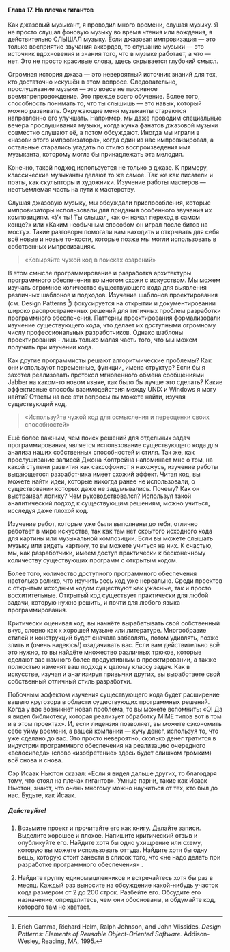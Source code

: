 #### Глава 17. На плечах гигантов

Как джазовый музыкант, я проводил много времени, слушая музыку. Я не просто слушал фоновую музыку во
время чтения или вождения, я действительно СЛЫШАЛ музыку. Если джазовая импровизация — это только
восприятие звучания аккордов, то слушание музыки — это источник вдохновения и знания того, что в
музыке работает, а что — нет. Это не просто красивые слова, здесь скрывается глубокий смысл.

Огромная история джаза — это невероятный источник знаний для тех, кто достаточно искушён в этом
вопросе. Следовательно, прослушивание музыки — это вовсе не пассивное времяпрепровождение. Это
прежде всего обучение. Более того, способность понимать то, что ты слышишь — это навык, который
можно развивать. Окружающие меня музыканты стараются направленно его улучшать. Например, мы даже
проводим специальные вечера прослушивания музыки, когда кучка фанатов джазовой музыки совместно
слушают её, а потом обсуждают. Иногда мы играли в «назови этого импровизатора», когда один из нас
импровизировал, а остальные старались угадать по стилю воспроизведения имя музыканта, которому
могла бы принадлежать эта мелодия.

Конечно, такой подход используется не только в джазе. К примеру, классические музыканты делают то же
самое. Так же как писатели и поэты, как скульпторы и художники. Изучение работы мастеров — 
неотъемлемая часть на пути к мастерству.

Слушая джазовую музыку, мы обсуждали приспособления, которые импровизаторы использовали для придания
особенного звучания их композициям. «Ух ты! Ты слышал, как он начал переход в самом конце?» или
«Каким необычным способом он играл после битов на мосту». Такие разговоры помогали нам находить и
открывать для себя всё новые и новые тонкости, которые позже мы могли использовать в собственных
импровизациях.

> «Ковыряйте чужой код в поисках озарений»

В этом смысле программирование и разработка архитектуры программного обеспечения во многом схожи с
искусством. Мы можем изучать огромное количество существующего кода для выявления различных шаблонов
и подходов. Изучение шаблонов проектирования (см. Design Patterns [^GHJV95]) фокусируется на открытии
и документировании широко распространенных решений для типичных проблем разработки программного
обеспечения. Паттерны проектирования формализовали изучение существующего кода, что делает их
доступными огромному числу профессиональных разработчиков. Однако шаблоны проектирования - лишь
только малая часть того, что мы можем получить при изучении кода.

Как другие программисты решают алгоритмические проблемы? Как они используют переменные, функции,
имена структур? Если бы я захотел реализовать протокол мгновенного обмена сообщениями Jabber на
каком-то новом языке, как было бы лучше это сделать? Какие эффективные способы взаимодействия между
UNIX и Windows я могу найти? Ответы на все эти вопросы вы можете найти, изучая существующий код.

> «Используйте чужой код для осмысления и переоценки своих способностей»

Ещё более важным, чем поиск решений для отдельных задач программирования, является использование
существующего кода для анализа наших собственных способностей и стиля. Так же, как прослушивание
записей Джона Колтрейна напоминает мне о том, на какой ступени развития как саксофонист я нахожусь,
изучение работы выдающегося разработчика имеет схожий эффект. Читая код, вы можете найти идеи,
которые никогда ранее не использовали, о существовании которых даже не задумывались. Почему? Как он
выстраивал логику? Чем руководствовался? Используя такой аналитический подход к существующим
решениям, можно учиться, исследуя даже плохой код.

Изучение работ, которые уже были выполнены до тебя, отлично работает в мире искусства, так как там
нет скрытого исходного кода для картины или музыкальной композиции. Если вы можете слышать музыку
или видеть картину, то вы можете учиться на них. К счастью, мы, как разработчики, имеем доступ
практически к бесконечному количеству существующих программ с открытым кодом.

Более того, количество доступного программного обеспечения настолько велико, что изучить весь код
уже нереально. Среди проектов с открытым исходным кодом существуют как ужасные, так и просто
восхитительные. Открытый код существует практически для любой задачи, которую нужно решить, и почти
для любого языка программирования.

Критически оценивая код, вы начнёте вырабатывать свой собственный вкус, словно как к хорошей музыке
или литературе. Многообразие стилей и конструкций будет сначала забавлять, потом удивлять, позже
злить и (очень надеюсь!) озадачивать вас. Если вам действительно всё это нужно, то вы найдёте
множество различных трюков, которые сделают вас намного более продуктивным в проектировании, а также
полностью изменят ваш подход к целому классу задач. Как в искусстве, изучая и анализируя привычки
других, вы выработаете свой собственный отличный стиль разработки.

Побочным эффектом изучения существующего кода будет расширение вашего кругозора в области
существующих программных решений. Когда у вас возникнет новая проблема, то вы можете вспомнить: 
«О! Да я видел библиотеку, которая реализует обработку MIME типов вот в том и в этом проектах». И,
если лицензия позволяет, вы можете сэкономить себе уйму времени, а вашей компании — кучу денег,
используя то, что уже сделано до вас. Это просто невероятно, сколько денег тратится в индустрии
программного обеспечения на реализацию очередного «велосипеда» (слово «изобретение» здесь будет
слишком громким) всё снова и снова.

Сэр Исаак Ньютон сказал: «Если я видел дальше других, то благодаря тому, что стоял на плечах
гигантов». Умные парни, такие как Исаак Ньютон, знают, что очень многому можно научиться от тех,
кто был до нас. Будьте, как Исаак.

##### Действуйте!

1. Возьмите проект и прочитайте его как книгу. Делайте записи. Выделите хорошее и плохое. Напишите
   критический отзыв и опубликуйте его. Найдите хотя бы одно ухищрение или схему, которую вы можете
   использовать оттуда. Найдите хотя бы одну вещь, которую стоит занести в список того, что «не надо
   делать при разработке программного обеспечения» .

2. Найдите группу единомышленников и встречайтесь хотя бы раз в месяц. Каждый раз выносите на
   обсуждение какой-нибудь участок кода размером от 2 до 200 строк. Разбейте его. Обсудите его
   назначение, определитесь, чем они обоснованы, и обдумайте код, которого там не хватает.


[^GHJV95]: Erich Gamma, Richard Helm, Ralph Johnson, and John Vlissides.
    _Design Patterns: Elements of Reusable Object-Oriented Software._
    Addison-Wesley, Reading, MA, 1995.

